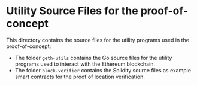 # Utility Source Files for the proof-of-concept

This directory contains the source files for the utility programs used in the proof-of-concept:

* The folder `geth-utils` contains the Go source files for the utility programs used to interact with the Ethereum blockchain.
* The folder `block-verifier` contains the Solidity source files as example smart contracts for the proof of location verification.